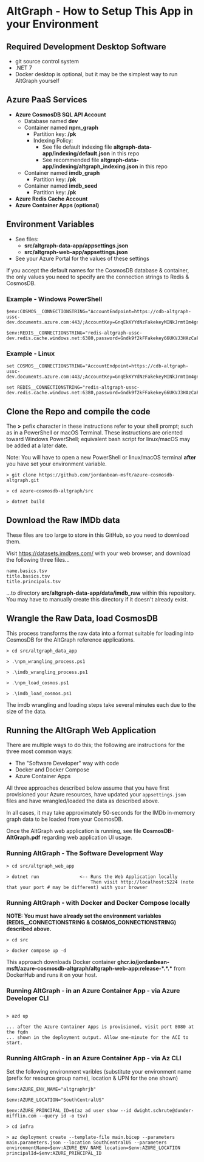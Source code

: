 # AltGraph - How to Setup This App in your Environment

## Required Development Desktop Software

- git source control system
- .NET 7
- Docker desktop is optional, but it may be the simplest way to run AltGraph yourself

## Azure PaaS Services

- **Azure CosmosDB SQL API Account**
  - Database named **dev**
  - Container named **npm_graph**
    - Partition key: **/pk**
    - Indexing Policy:
      - See file default indexing file **altgraph-data-app/indexing/default.json** in this repo
      - See recommended file **altgraph-data-app/indexing/altgraph_indexing.json** in this repo
  - Container named **imdb_graph**
    - Partition key: **/pk**
  - Container named **imdb_seed**
    - Partition key: **/pk**
- **Azure Redis Cache Account**
- **Azure Container Apps (optional)**

## Environment Variables

- See files:
  - **src/altgraph-data-app/appsettings.json**
  - **src/altgraph-web-app/appsettings.json**
- See your Azure Portal for the values of these settings

If you accept the default names for the CosmosDB database & container, the only values you need to specify are the connection strings to Redis & CosmosDB.

### Example - Windows PowerShell

```
$env:COSMOS__CONNECTIONSTRING="AccountEndpoint=https://cdb-altgraph-ussc-dev.documents.azure.com:443/;AccountKey=GnqEkKYYdNzFakekeyMINkJrmtIm4gng4kQ9J2kB6uhJjkWJkWJOK768tG0WACDbl7wnHw==;"

$env:REDIS__CONNECTIONSTRING="redis-altgraph-ussc-dev.redis.cache.windows.net:6380,password=Gndk9f2kFFakekey66UKVJ3HAzCaFRkYG8=,ssl=True,abortConnect=False"
```

### Example - Linux

```
set COSMOS__CONNECTIONSTRING="AccountEndpoint=https://cdb-altgraph-ussc-dev.documents.azure.com:443/;AccountKey=GnqEkKYYdNzFakekeyMINkJrmtIm4gng4kQ9J2kB6uhJjkWJkWJOK768tG0WACDbl7wnHw==;"

set REDIS__CONNECTIONSTRING="redis-altgraph-ussc-dev.redis.cache.windows.net:6380,password=Gndk9f2kFFakekey66UKVJ3HAzCaFRkYG8=,ssl=True,abortConnect=False"
```

## Clone the Repo and compile the code

The **>** pefix character in these instructions refer to your shell prompt;
such as in a PowerShell or macOS Terminal. These instructions are oriented
toward Windows PowerShell; equivalent bash script for linux/macOS may be
added at a later date.

Note: You will have to open a new PowerShell or linux/macOS terminal **after**
you have set your environment variable.

```
> git clone https://github.com/jordanbean-msft/azure-cosmosdb-altgraph.git

> cd azure-cosmosdb-altgraph/src

> dotnet build
```

## Download the Raw IMDb data

These files are too large to store in this GitHub, so you need to download them.

Visit https://datasets.imdbws.com/ with your web browser, and download the
following three files...

```
name.basics.tsv
title.basics.tsv
title.principals.tsv
```

...to directory **src/altgraph-data-app/data/imdb_raw** within this repository.
You may have to manually create this directory if it doesn't already exist.

## Wrangle the Raw Data, load CosmosDB

This process transforms the raw data into a format suitable for loading
into CosmosDB for the AltGraph reference applications.

```
> cd src/altgraph_data_app

> .\npm_wrangling_process.ps1

> .\imdb_wrangling_process.ps1

> .\npm_load_cosmos.ps1

> .\imdb_load_cosmos.ps1
```

The imdb wrangling and loading steps take several minutes each
due to the size of the data.

## Running the AltGraph Web Application

There are multiple ways to do this; the following are instructions
for the three most common ways:

- The "Software Developer" way with code
- Docker and Docker Compose
- Azure Container Apps

All three approaches described below assume that you have first provisioned
your Azure resources, have updated your `appsettings.json` files and have wrangled/loaded
the data as described above.

In all cases, it may take approximately 50-seconds for the IMDb in-memory graph data
to be loaded from your CosmosDB.

Once the AltGraph web application is running, see file **CosmosDB-AltGraph.pdf**
regarding web application UI usage.

### Running AltGraph - The Software Development Way

```
> cd src/altgraph_web_app

> dotnet run               <-- Runs the Web Application locally
                               Then visit http://localhost:5224 (note that your port # may be different) with your browser
```

### Running AltGraph - with Docker and Docker Compose locally

**NOTE: You must have already set the environment variables (REDIS\_\_CONNECTIONSTRING & COSMOS_CONNECTIONSTRING) described above.**

```
> cd src

> docker compose up -d
```

This approach downloads Docker container **ghcr.io/jordanbean-msft/azure-cosmosdb-altgraph/altgraph-web-app:release-\*.\*.\***
from DockerHub and runs it on your host.

### Running AltGraph - in an Azure Container App - via Azure Developer CLI

```

> azd up

... after the Azure Container Apps is provisioned, visit port 8080 at the fqdn
... shown in the deployment output. Allow one-minute for the ACI to start.

```

### Running AltGraph - in an Azure Container App - via Az CLI

Set the following environment varibles (substitute your environment name (prefix for resource group name), location & UPN for the one shown)

```
$env:AZURE_ENV_NAME="altgraphrjb"

$env:AZURE_LOCATION="SouthCentralUS"

$env:AZURE_PRINCIPAL_ID=$(az ad user show --id dwight.schrute@dunder-mifflin.com --query id -o tsv)
```

```
> cd infra

> az deployment create --template-file main.bicep --parameters main.parameters.json --location SouthCentralUS --parameters environmentName=$env:AZURE_ENV_NAME location=$env:AZURE_LOCATION principalId=$env:AZURE_PRINCIPAL_ID
```

